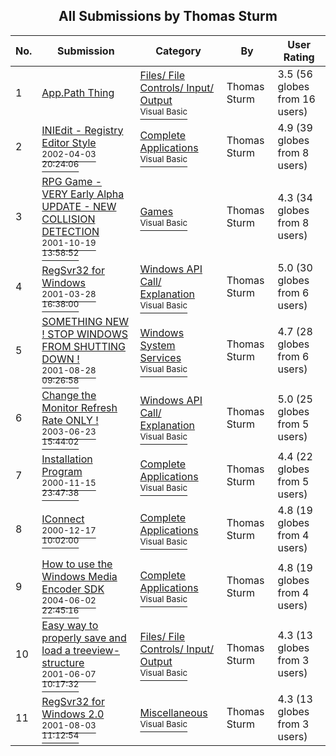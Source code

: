 ﻿<div align="center">

## All Submissions by Thomas Sturm

</div>

No.  | Submission | Category | By   | User Rating
---- | ---------- | -------- | ---- | -----------
1 | [App\.Path Thing<br />](https://github.com/Planet-Source-Code/thomas-sturm-app-path-thing__1-23813) | [Files/ File Controls/ Input/ Output<br /><sup>Visual Basic</sup>](../ByCategory/files-file-controls-input-output__1-3.md) | Thomas Sturm | 3.5 (56 globes from 16 users)
2 | [INIEdit \- Registry Editor Style<br /><sup>2002-04-03 20:24:06</sup>](https://github.com/Planet-Source-Code/thomas-sturm-iniedit-registry-editor-style__1-33393) | [Complete Applications<br /><sup>Visual Basic</sup>](../ByCategory/complete-applications__1-27.md) | Thomas Sturm | 4.9 (39 globes from 8 users)
3 | [RPG Game \- VERY Early Alpha UPDATE \- NEW COLLISION DETECTION<br /><sup>2001-10-19 13:58:52</sup>](https://github.com/Planet-Source-Code/thomas-sturm-rpg-game-very-early-alpha-update-new-collision-detection__1-28212) | [Games<br /><sup>Visual Basic</sup>](../ByCategory/games__1-38.md) | Thomas Sturm | 4.3 (34 globes from 8 users)
4 | [RegSvr32 for Windows<br /><sup>2001-03-28 16:38:00</sup>](https://github.com/Planet-Source-Code/thomas-sturm-regsvr32-for-windows__1-21982) | [Windows API Call/ Explanation<br /><sup>Visual Basic</sup>](../ByCategory/windows-api-call-explanation__1-39.md) | Thomas Sturm | 5.0 (30 globes from 6 users)
5 | [SOMETHING NEW \! STOP WINDOWS FROM SHUTTING DOWN \!<br /><sup>2001-08-28 09:26:58</sup>](https://github.com/Planet-Source-Code/thomas-sturm-something-new-stop-windows-from-shutting-down__1-26713) | [Windows System Services<br /><sup>Visual Basic</sup>](../ByCategory/windows-system-services__1-35.md) | Thomas Sturm | 4.7 (28 globes from 6 users)
6 | [Change the Monitor Refresh Rate ONLY \!<br /><sup>2003-06-23 15:44:02</sup>](https://github.com/Planet-Source-Code/thomas-sturm-change-the-monitor-refresh-rate-only__1-46388) | [Windows API Call/ Explanation<br /><sup>Visual Basic</sup>](../ByCategory/windows-api-call-explanation__1-39.md) | Thomas Sturm | 5.0 (25 globes from 5 users)
7 | [Installation Program<br /><sup>2000-11-15 23:47:38</sup>](https://github.com/Planet-Source-Code/thomas-sturm-installation-program__1-12819) | [Complete Applications<br /><sup>Visual Basic</sup>](../ByCategory/complete-applications__1-27.md) | Thomas Sturm | 4.4 (22 globes from 5 users)
8 | [IConnect<br /><sup>2000-12-17 10:02:00</sup>](https://github.com/Planet-Source-Code/thomas-sturm-iconnect__1-13661) | [Complete Applications<br /><sup>Visual Basic</sup>](../ByCategory/complete-applications__1-27.md) | Thomas Sturm | 4.8 (19 globes from 4 users)
9 | [How to use the Windows Media Encoder SDK<br /><sup>2004-06-02 22:45:16</sup>](https://github.com/Planet-Source-Code/thomas-sturm-how-to-use-the-windows-media-encoder-sdk__1-54181) | [Complete Applications<br /><sup>Visual Basic</sup>](../ByCategory/complete-applications__1-27.md) | Thomas Sturm | 4.8 (19 globes from 4 users)
10 | [Easy way to properly save and load a treeview\-structure<br /><sup>2001-06-07 10:17:32</sup>](https://github.com/Planet-Source-Code/thomas-sturm-easy-way-to-properly-save-and-load-a-treeview-structure__1-23845) | [Files/ File Controls/ Input/ Output<br /><sup>Visual Basic</sup>](../ByCategory/files-file-controls-input-output__1-3.md) | Thomas Sturm | 4.3 (13 globes from 3 users)
11 | [RegSvr32 for Windows 2\.0<br /><sup>2001-08-03 11:12:54</sup>](https://github.com/Planet-Source-Code/thomas-sturm-regsvr32-for-windows-2-0__1-25808) | [Miscellaneous<br /><sup>Visual Basic</sup>](../ByCategory/miscellaneous__1-1.md) | Thomas Sturm | 4.3 (13 globes from 3 users)
